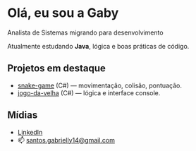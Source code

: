 # Olá, eu sou a Gaby

Analista de Sistemas migrando para desenvolvimento

Atualmente estudando **Java**, lógica e boas práticas de código.

##  Projetos em destaque
- [snake-game](https://github.com/GabriellyS/Snake-Game) (C#) — movimentação, colisão, pontuação.
- [jogo-da-velha](https://github.com/GabriellyS/Jogo-da-velha) (C#) — lógica e interface console.

##  Mídias
- [LinkedIn](https://www.linkedin.com/in/gabrielly-dos-santos/)
- 📫 santos.gabrielly14@gmail.com
